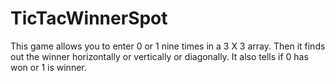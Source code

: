 # TicTacWinnerSpot
This game allows you to enter 0 or 1 nine times in a 3 X 3 array. Then it finds out the winner horizontally or vertically or diagonally. It also tells if 0 has won or 1 is winner.
